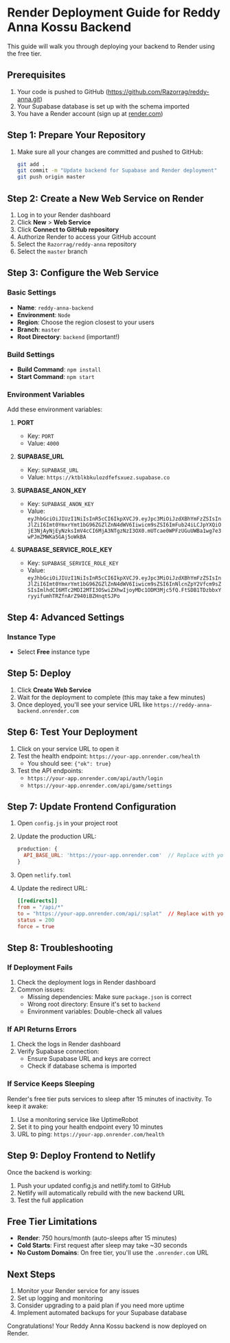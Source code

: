 # Render Deployment Guide for Reddy Anna Kossu Backend

This guide will walk you through deploying your backend to Render using the free tier.

## Prerequisites

1. Your code is pushed to GitHub (https://github.com/Razorrag/reddy-anna.git)
2. Your Supabase database is set up with the schema imported
3. You have a Render account (sign up at [render.com](https://render.com))

## Step 1: Prepare Your Repository

1. Make sure all your changes are committed and pushed to GitHub:
   ```bash
   git add .
   git commit -m "Update backend for Supabase and Render deployment"
   git push origin master
   ```

## Step 2: Create a New Web Service on Render

1. Log in to your Render dashboard
2. Click **New** > **Web Service**
3. Click **Connect to GitHub repository**
4. Authorize Render to access your GitHub account
5. Select the `Razorrag/reddy-anna` repository
6. Select the `master` branch

## Step 3: Configure the Web Service

### Basic Settings
- **Name**: `reddy-anna-backend`
- **Environment**: `Node`
- **Region**: Choose the region closest to your users
- **Branch**: `master`
- **Root Directory**: `backend` (important!)

### Build Settings
- **Build Command**: `npm install`
- **Start Command**: `npm start`

### Environment Variables
Add these environment variables:

1. **PORT**
   - Key: `PORT`
   - Value: `4000`

2. **SUPABASE_URL**
   - Key: `SUPABASE_URL`
   - Value: `https://ktblkbkulozdfefsxuez.supabase.co`

3. **SUPABASE_ANON_KEY**
   - Key: `SUPABASE_ANON_KEY`
   - Value: `eyJhbGciOiJIUzI1NiIsInR5cCI6IkpXVCJ9.eyJpc3MiOiJzdXBhYmFzZSIsInJlZiI6Imt0YmxrYmt1bG96ZGZlZnN4dWV6Iiwicm9sZSI6ImFub24iLCJpYXQiOjE3NjAyNjEyNzksImV4cCI6MjA3NTgzNzI3OX0.mUTcae0WPFzUGuUWBa1wg7e3wPJmZMWKa5GAj5oWkBA`

4. **SUPABASE_SERVICE_ROLE_KEY**
   - Key: `SUPABASE_SERVICE_ROLE_KEY`
   - Value: `eyJhbGciOiJIUzI1NiIsInR5cCI6IkpXVCJ9.eyJpc3MiOiJzdXBhYmFzZSIsInJlZiI6Imt0YmxrYmt1bG96ZGZlZnN4dWV6Iiwicm9sZSI6InNlcnZpY2Vfcm9sZSIsImlhdCI6MTc2MDI2MTI3OSwiZXhwIjoyMDc1ODM3Mjc5fQ.FtSDB1TDzbbxYryyifumhTRZfnArZ940iBZHnqtSJPo`

## Step 4: Advanced Settings

### Instance Type
- Select **Free** instance type

## Step 5: Deploy

1. Click **Create Web Service**
2. Wait for the deployment to complete (this may take a few minutes)
3. Once deployed, you'll see your service URL like `https://reddy-anna-backend.onrender.com`

## Step 6: Test Your Deployment

1. Click on your service URL to open it
2. Test the health endpoint: `https://your-app.onrender.com/health`
   - You should see: `{"ok": true}`
3. Test the API endpoints:
   - `https://your-app.onrender.com/api/auth/login`
   - `https://your-app.onrender.com/api/game/settings`

## Step 7: Update Frontend Configuration

1. Open `config.js` in your project root
2. Update the production URL:
   ```javascript
   production: {
     API_BASE_URL: 'https://your-app.onrender.com'  // Replace with your actual Render URL
   }
   ```

3. Open `netlify.toml`
4. Update the redirect URL:
   ```toml
   [[redirects]]
   from = "/api/*"
   to = "https://your-app.onrender.com/api/:splat"  // Replace with your actual Render URL
   status = 200
   force = true
   ```

## Step 8: Troubleshooting

### If Deployment Fails

1. Check the deployment logs in Render dashboard
2. Common issues:
   - Missing dependencies: Make sure `package.json` is correct
   - Wrong root directory: Ensure it's set to `backend`
   - Environment variables: Double-check all values

### If API Returns Errors

1. Check the logs in Render dashboard
2. Verify Supabase connection:
   - Ensure Supabase URL and keys are correct
   - Check if database schema is imported

### If Service Keeps Sleeping

Render's free tier puts services to sleep after 15 minutes of inactivity. To keep it awake:

1. Use a monitoring service like UptimeRobot
2. Set it to ping your health endpoint every 10 minutes
3. URL to ping: `https://your-app.onrender.com/health`

## Step 9: Deploy Frontend to Netlify

Once the backend is working:

1. Push your updated config.js and netlify.toml to GitHub
2. Netlify will automatically rebuild with the new backend URL
3. Test the full application

## Free Tier Limitations

- **Render**: 750 hours/month (auto-sleeps after 15 minutes)
- **Cold Starts**: First request after sleep may take ~30 seconds
- **No Custom Domains**: On free tier, you'll use the `.onrender.com` URL

## Next Steps

1. Monitor your Render service for any issues
2. Set up logging and monitoring
3. Consider upgrading to a paid plan if you need more uptime
4. Implement automated backups for your Supabase database

Congratulations! Your Reddy Anna Kossu backend is now deployed on Render.